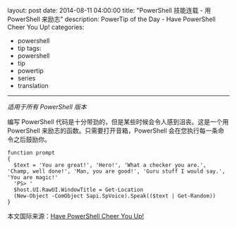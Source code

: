 ﻿layout: post
date: 2014-08-11 04:00:00
title: "PowerShell 技能连载 - 用 PowerShell 来励志"
description: PowerTip of the Day - Have PowerShell Cheer You Up!
categories:
- powershell
- tip
tags:
- powershell
- tip
- powertip
- series
- translation
---
_适用于所有 PowerShell 版本_

编写 PowerShell 代码是十分带劲的，但是某些时候会令人感到沮丧。这是一个用 PowerShell 来励志的函数。只需要打开音箱，PowerShell 会在您执行每一条命令之后鼓励你。

    function prompt 
    {
      $text = 'You are great!', 'Hero!', 'What a checker you are.', 'Champ, well done!', 'Man, you are good!', 'Guru stuff I would say.', 'You are magic!'
      'PS> '
      $host.UI.RawUI.WindowTitle = Get-Location
      (New-Object -ComObject Sapi.SpVoice).Speak(($text | Get-Random))
    }

<!--more-->
本文国际来源：[Have PowerShell Cheer You Up!](http://community.idera.com/powershell/powertips/b/tips/posts/have-powershell-cheer-you-up)
